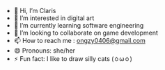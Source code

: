 - 👋 Hi, I’m Claris
- 👀 I’m interested in digital art 
- 🌱 I’m currently learning software engineering 
- 💞️ I’m looking to collaborate on game development 
- 📫 How to reach me : ongzy0406@gmail.com
- 😄 Pronouns: she/her
- ⚡ Fun fact: I like to draw silly cats (⁠ㆁ⁠ω⁠ㆁ⁠)

<!---
AgilityXD/AgilityXD is a ✨ special ✨ repository because its `README.md` (this file) appears on your GitHub profile.
You can click the Preview link to take a look at your changes.
--->
